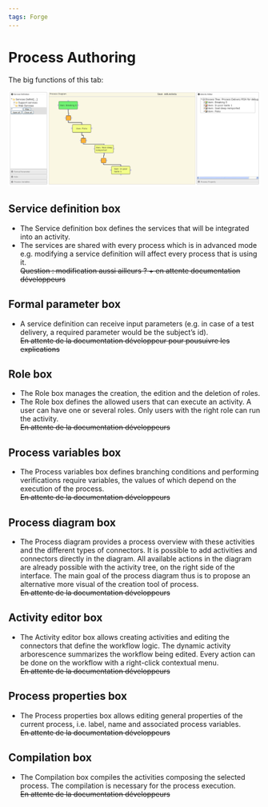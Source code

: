 ```yaml
---
tags: Forge
---
```


Process Authoring
=================

The big functions of this tab:

![](resources/processes-authoring.png)

Service definition box
----------------------

-   The Service definition box defines the services that will be integrated into an activity.
-   The services are shared with every process which is in advanced mode e.g. modifying a service definition will affect every process that is using it.\
    ~~Question : modification aussi ailleurs ? + en attente documentation développeurs~~

Formal parameter box
--------------------

-   A service definition can receive input parameters (e.g. in case of a test delivery, a required parameter would be the subject’s id).\
    ~~En attente de la documentation développeur pour pousuivre les explications~~

Role box
--------

-   The Role box manages the creation, the edition and the deletion of roles.
-   The Role box defines the allowed users that can execute an activity. A user can have one or several roles. Only users with the right role can run the activity.\
    ~~En attente de la documentation développeurs~~

Process variables box
---------------------

-   The Process variables box defines branching conditions and performing verifications require variables, the values of which depend on the execution of the process.\
    ~~En attente de la documentation développeurs~~

Process diagram box
-------------------

-   The Process diagram provides a process overview with these activities and the different types of connectors. It is possible to add activities and connectors directly in the diagram. All available actions in the diagram are already possible with the activity tree, on the right side of the interface. The main goal of the process diagram thus is to propose an alternative more visual of the creation tool of process.\
    ~~En attente de la documentation développeurs~~

Activity editor box
-------------------

-   The Activity editor box allows creating activities and editing the connectors that define the workflow logic. The dynamic activity arborescence summarizes the workflow being edited. Every action can be done on the workflow with a right-click contextual menu.\
    ~~En attente de la documentation développeurs~~

Process properties box
----------------------

-   The Process properties box allows editing general properties of the current process, i.e. label, name and associated process variables.\
    ~~En attente de la documentation développeurs~~

Compilation box
---------------

-   The Compilation box compiles the activities composing the selected process. The compilation is necessary for the process execution.\
    ~~En attente de la documentation développeurs~~

